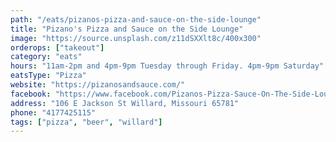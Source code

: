 ```yaml
---
path: "/eats/pizanos-pizza-and-sauce-on-the-side-lounge"
title: "Pizano's Pizza and Sauce on the Side Lounge"
image: "https://source.unsplash.com/z11dSXXlt8c/400x300"
orderops: ["takeout"]
category: "eats"
hours: "11am-2pm and 4pm-9pm Tuesday through Friday. 4pm-9pm Saturday"
eatsType: "Pizza"
website: "https://pizanosandsauce.com/"
facebook: "https://www.facebook.com/Pizanos-Pizza-Sauce-On-The-Side-Lounge-169685499861652"
address: "106 E Jackson St Willard, Missouri 65781"
phone: "4177425115"
tags: ["pizza", "beer", "willard"]
---
```

